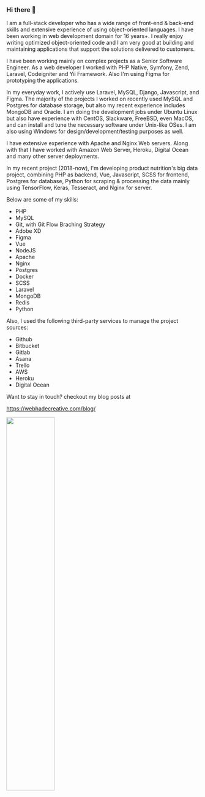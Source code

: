### Hi there 👋

I am a full-stack developer who has a wide range of front-end & back-end skills and extensive experience of using object-oriented languages. I have been working in web development domain for 16 years+. I really enjoy writing optimized object-oriented code and I am very good at building and maintaining applications that support the solutions delivered to customers.

I have been working mainly on complex projects as a Senior Software Engineer. As a web developer I worked with PHP Native, Symfony, Zend, Laravel, Codeigniter and Yii Framework. Also I'm using Figma for prototyping the applications.

In my everyday work, I actively use Laravel, MySQL, Django, Javascript, and Figma. The majority of the projects I worked on recently used MySQL and Postgres for database storage, but also my recent experience includes MongoDB and Oracle. I am doing the development jobs under Ubuntu Linux but also have experience with CentOS, Slackware, FreeBSD, even MacOS, and can install and tune the necessary software under Unix-like OSes. I am also using Windows for design/development/testing purposes as well.

I have extensive experience with Apache and Nginx Web servers. Along with that I have worked with Amazon Web Server, Heroku, Digital Ocean and many other server deployments.

In my recent project (2018-now), I'm developing product nutrition's big data project, combining PHP as backend, Vue, Javascript, SCSS for frontend, Postgres for database, Python for scraping & processing the data mainly using TensorFlow, Keras, Tesseract, and Nginx for server.

Below are some of my skills:
- PHP
- MySQL
- Git, with Git Flow Braching Strategy
- Adobe XD
- Figma
- Vue
- NodeJS
- Apache
- Nginx
- Postgres
- Docker
- SCSS
- Laravel
- MongoDB
- Redis
- Python

Also, I used the following third-party services to manage the project sources:
- Github
- Bitbucket
- Gitlab
- Asana
- Trello
- AWS
- Heroku
- Digital Ocean

Want to stay in touch? checkout my blog posts at

https://webhadecreative.com/blog/

<img width="50%" src="https://github-readme-stats.vercel.app/api/top-langs/?username=inuvalogic&theme=noctis_minimus&hide=css%2Chtml&layout=compact" />

<!--
**inuvalogic/inuvalogic** is a ✨ _special_ ✨ repository because its `README.md` (this file) appears on your GitHub profile.

Here are some ideas to get you started:

- 🔭 I’m currently working on ...
- 🌱 I’m currently learning ...
- 👯 I’m looking to collaborate on ...
- 🤔 I’m looking for help with ...
- 💬 Ask me about ...
- 📫 How to reach me: ...
- 😄 Pronouns: ...
- ⚡ Fun fact: ...
-->